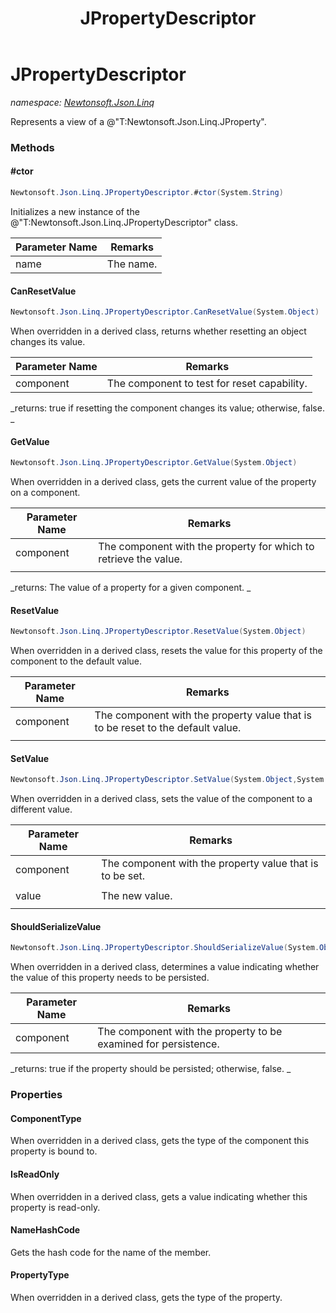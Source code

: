 ﻿---
title: JPropertyDescriptor
---

# JPropertyDescriptor
_namespace: [Newtonsoft.Json.Linq](N-Newtonsoft.Json.Linq.html)_

Represents a view of a @"T:Newtonsoft.Json.Linq.JProperty".



### Methods

#### #ctor
```csharp
Newtonsoft.Json.Linq.JPropertyDescriptor.#ctor(System.String)
```
Initializes a new instance of the @"T:Newtonsoft.Json.Linq.JPropertyDescriptor" class.

|Parameter Name|Remarks|
|--------------|-------|
|name|The name.|


#### CanResetValue
```csharp
Newtonsoft.Json.Linq.JPropertyDescriptor.CanResetValue(System.Object)
```
When overridden in a derived class, returns whether resetting an object changes its value.

|Parameter Name|Remarks|
|--------------|-------|
|component|The component to test for reset capability.|

_returns: true if resetting the component changes its value; otherwise, false.
            _

#### GetValue
```csharp
Newtonsoft.Json.Linq.JPropertyDescriptor.GetValue(System.Object)
```
When overridden in a derived class, gets the current value of the property on a component.

|Parameter Name|Remarks|
|--------------|-------|
|component|The component with the property for which to retrieve the value. 
                            |

_returns: 
            The value of a property for a given component.
            _

#### ResetValue
```csharp
Newtonsoft.Json.Linq.JPropertyDescriptor.ResetValue(System.Object)
```
When overridden in a derived class, resets the value for this property of the component to the default value.

|Parameter Name|Remarks|
|--------------|-------|
|component|The component with the property value that is to be reset to the default value. 
                            |


#### SetValue
```csharp
Newtonsoft.Json.Linq.JPropertyDescriptor.SetValue(System.Object,System.Object)
```
When overridden in a derived class, sets the value of the component to a different value.

|Parameter Name|Remarks|
|--------------|-------|
|component|The component with the property value that is to be set. 
                            |
|value|The new value. 
                            |


#### ShouldSerializeValue
```csharp
Newtonsoft.Json.Linq.JPropertyDescriptor.ShouldSerializeValue(System.Object)
```
When overridden in a derived class, determines a value indicating whether the value of this property needs to be persisted.

|Parameter Name|Remarks|
|--------------|-------|
|component|The component with the property to be examined for persistence.|

_returns: true if the property should be persisted; otherwise, false.
            _


### Properties

#### ComponentType
When overridden in a derived class, gets the type of the component this property is bound to.
#### IsReadOnly
When overridden in a derived class, gets a value indicating whether this property is read-only.
#### NameHashCode
Gets the hash code for the name of the member.
#### PropertyType
When overridden in a derived class, gets the type of the property.
